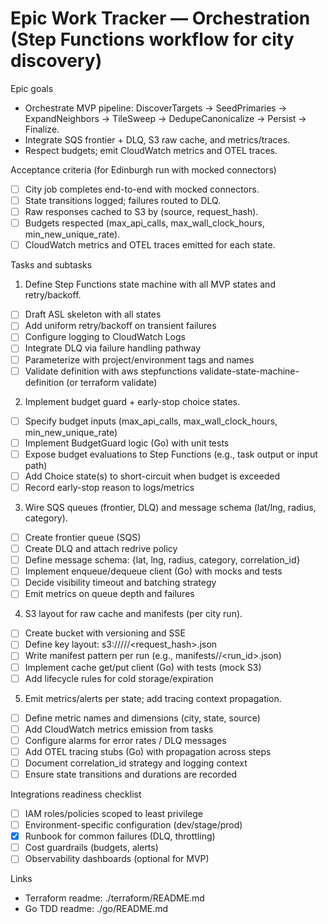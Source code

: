 # Epic Work Tracker — Orchestration (Step Functions workflow for city discovery)

Epic goals
- Orchestrate MVP pipeline: DiscoverTargets → SeedPrimaries → ExpandNeighbors → TileSweep → DedupeCanonicalize → Persist → Finalize.
- Integrate SQS frontier + DLQ, S3 raw cache, and metrics/traces.
- Respect budgets; emit CloudWatch metrics and OTEL traces.

Acceptance criteria (for Edinburgh run with mocked connectors)
- [ ] City job completes end-to-end with mocked connectors.
- [ ] State transitions logged; failures routed to DLQ.
- [ ] Raw responses cached to S3 by (source, request_hash).
- [ ] Budgets respected (max_api_calls, max_wall_clock_hours, min_new_unique_rate).
- [ ] CloudWatch metrics and OTEL traces emitted for each state.

Tasks and subtasks

1) Define Step Functions state machine with all MVP states and retry/backoff.
- [ ] Draft ASL skeleton with all states
- [ ] Add uniform retry/backoff on transient failures
- [ ] Configure logging to CloudWatch Logs
- [ ] Integrate DLQ via failure handling pathway
- [ ] Parameterize with project/environment tags and names
- [ ] Validate definition with aws stepfunctions validate-state-machine-definition (or terraform validate)

2) Implement budget guard + early-stop choice states.
- [ ] Specify budget inputs (max_api_calls, max_wall_clock_hours, min_new_unique_rate)
- [ ] Implement BudgetGuard logic (Go) with unit tests
- [ ] Expose budget evaluations to Step Functions (e.g., task output or input path)
- [ ] Add Choice state(s) to short-circuit when budget is exceeded
- [ ] Record early-stop reason to logs/metrics

3) Wire SQS queues (frontier, DLQ) and message schema (lat/lng, radius, category).
- [ ] Create frontier queue (SQS)
- [ ] Create DLQ and attach redrive policy
- [ ] Define message schema: {lat, lng, radius, category, correlation_id}
- [ ] Implement enqueue/dequeue client (Go) with mocks and tests
- [ ] Decide visibility timeout and batching strategy
- [ ] Emit metrics on queue depth and failures

4) S3 layout for raw cache and manifests (per city run).
- [ ] Create bucket with versioning and SSE
- [ ] Define key layout: s3://<bucket>/<city>/<source>/<request_hash>.json
- [ ] Write manifest pattern per run (e.g., manifests/<city>/<run_id>.json)
- [ ] Implement cache get/put client (Go) with tests (mock S3)
- [ ] Add lifecycle rules for cold storage/expiration

5) Emit metrics/alerts per state; add tracing context propagation.
- [ ] Define metric names and dimensions (city, state, source)
- [ ] Add CloudWatch metrics emission from tasks
- [ ] Configure alarms for error rates / DLQ messages
- [ ] Add OTEL tracing stubs (Go) with propagation across steps
- [ ] Document correlation_id strategy and logging context
- [ ] Ensure state transitions and durations are recorded

Integrations readiness checklist
- [ ] IAM roles/policies scoped to least privilege
- [ ] Environment-specific configuration (dev/stage/prod)
- [x] Runbook for common failures (DLQ, throttling)
- [ ] Cost guardrails (budgets, alerts)
- [ ] Observability dashboards (optional for MVP)

Links
- Terraform readme: ./terraform/README.md
- Go TDD readme: ./go/README.md